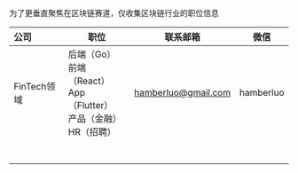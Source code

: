 为了更垂直聚焦在区块链赛道，仅收集区块链行业的职位信息



| 公司        | 职位                                                         | 联系邮箱            | 微信      |
| :---------- | ------------------------------------------------------------ | ------------------- | --------- |
| FinTech领域 | 后端（Go）<br />前端（React）<br />App（Flutter）<br />产品（金融）<br />HR（招聘） | hamberluo@gmail.com | hamberluo |
|             |                                                              |                     |           |
|             |                                                              |                     |           |
|             |                                                              |                     |           |
|             |                                                              |                     |           |
|             |                                                              |                     |           |
|             |                                                              |                     |           |
|             |                                                              |                     |           |

